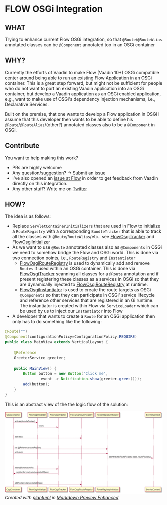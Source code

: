 # FLOW OSGi Integration

## WHAT
Trying to enhance current Flow OSGi integration, so that `@Route`/`@RouteAlias` annotated classes can be `@Component` annotated too in an OSGi container

## WHY?
Currently the efforts of Vaadin to make Flow (Vaadin 10+) OSGi compatible center around being able to run an existing Flow Application in an OSGi container. This is a great step forward, but might not be sufficient for people who do not want to port an existing Vaadin application into an OSGi container, but develop a Vaadin application as an OSGi  enabled application, e.g., want to make use of OSGi's dependency injection mechanisms, i.e., Declarative Services.

Built on the premise, that one wants to develop a Flow application in OSGi I assume that this developer then wants to be able to define his `@Route`/`@RouteAlias`/(other?) annotated classes also to be a `@Component` in OSGi.

## Contribute
You want to help making this work?
* PRs are highly welcome
* Any question/suggestion? -> Submit an issue
* I've also opened an [issue at Flow](https://github.com/vaadin/flow/issues/5017) in order to get feedback from Vaadin directly on this integration.
* Any other stuff? Write me on [Twitter](https://twitter.com/SanfteSchorle)

## HOW?
The idea is as follows:
* Replace `ServletContainerInitializers` that are used in Flow to initialize a `RouteRegistry` with a corresponding `BundleTracker` that is able to track all the classes with `@Route`/`RouteAlias`/etc.. see [FlowOsgiTracker](https://github.com/Sandared/flow-osgi/blob/master/flow.osgi.integration/src/main/java/io/jatoms/flow/osgi/integration/FlowOsgiTracker.java) and [FlowOsgiInitializer](https://github.com/Sandared/flow-osgi/blob/master/flow.osgi.integration/src/main/java/io/jatoms/flow/osgi/integration/FlowOsgiInitializer.java)
* As we want to use `@Route` annotated classes also as `@Components` in OSGi we need to somehow bridge the Flow and OSGi world. This is done via two connection points, i.e., `RouteRegistry` and `Instantiator`
  * [FlowOsgiRouteRegistry](https://github.com/Sandared/flow-osgi/blob/master/flow.osgi.integration/src/main/java/io/jatoms/flow/osgi/integration/FlowOsgiRouteRegistry.java) is used to dynamically add and remove `Routes` if used within an OSGi container. This is done via [FlowOsgiTracker](https://github.com/Sandared/flow-osgi/blob/master/flow.osgi.integration/src/main/java/io/jatoms/flow/osgi/integration/FlowOsgiTracker.java) scanning all classes for a `@Route` annotation and if present registering these classes as a services in OSGi so that they are dynamically injected to [FlowOsgiRouteRegistry](https://github.com/Sandared/flow-osgi/blob/master/flow.osgi.integration/src/main/java/io/jatoms/flow/osgi/integration/FlowOsgiRouteRegistry.java) at runtime. 
  * [FlowOsgiInstantiator](https://github.com/Sandared/flow-osgi/blob/master/flow.osgi.integration/src/main/java/io/jatoms/flow/osgi/integration/FlowOsgiInstantiator.java) is used to create the route targets as OSGi `@Components` so that they can participate in OSGi' service lifecycle and reference other services that are registered in an Gi runtime. The instantiator is created within Flow via `ServiceLoader` which can be used by us to inject our `Instantiator` into Flow
* A developer that wants to create a `Route` for an OSGi application then only has to do something like the following:

```java
@Route("")
@Component(configurationPolicy=ConfigurationPolicy.REQUIRE)
public class MainView extends VerticalLayout {

    @Reference
    GreeterService greeter;

    public MainView() {
        Button button = new Button("Click me",
                event -> Notification.show(greeter.greet()));
        add(button);
    }
}
```

This is an abstract view of the the logic flow of the solution:

![Logic Flow](https://github.com/Sandared/flow-osgi/blob/master/Unbenannt.PNG)
*Created with [plantuml](http://plantuml.com/de/) in [Markdown Preview Enhanced](https://shd101wyy.github.io/markdown-preview-enhanced/#/diagrams)*
